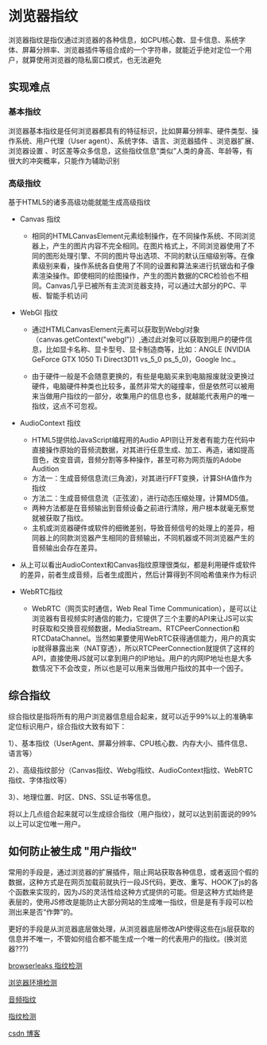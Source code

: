 
# 浏览器指纹

浏览器指纹是指仅通过浏览器的各种信息，如CPU核心数、显卡信息、系统字体、屏幕分辨率、浏览器插件等组合成的一个字符串，就能近乎绝对定位一个用户，就算使用浏览器的隐私窗口模式，也无法避免


## 实现难点

### 基本指纹

浏览器基本指纹是任何浏览器都具有的特征标识，比如屏幕分辨率、硬件类型、操作系统、用户代理（User agent）、系统字体、语言、浏览器插件 、浏览器扩展、浏览器设置 、时区差等众多信息，这些指纹信息“类似”人类的身高、年龄等，有很大的冲突概率，只能作为辅助识别

### 高级指纹

基于HTML5的诸多高级功能就能生成高级指纹

+ Canvas 指纹
  + 相同的HTMLCanvasElement元素绘制操作，在不同操作系统、不同浏览器上，产生的图片内容不完全相同。在图片格式上，不同浏览器使用了不同的图形处理引擎、不同的图片导出选项、不同的默认压缩级别等。在像素级别来看，操作系统各自使用了不同的设置和算法来进行抗锯齿和子像素渲染操作。即使相同的绘图操作，产生的图片数据的CRC检验也不相同。Canvas几乎已被所有主流浏览器支持，可以通过大部分的PC、平板、智能手机访问
+ WebGl 指纹
  + 通过HTMLCanvasElement元素可以获取到Webgl对象（canvas.getContext("webgl")）,通过此对象可以获取到用户的硬件信息，比如显卡名称、显卡型号、显卡制造商等，比如：ANGLE (NVIDIA GeForce GTX 1050 Ti Direct3D11 vs_5_0 ps_5_0)，Google Inc.。

  + 由于硬件一般是不会随意更换的，有些是电脑买来到电脑报废就没更换过硬件，电脑硬件种类也比较多，虽然非常大的碰撞率，但是依然可以被用来当做用户指纹的一部分，收集用户的信息也多，就越能代表用户的唯一指纹，这点不可忽视。
+ AudioContext 指纹
  + HTML5提供给JavaScript编程用的Audio API则让开发者有能力在代码中直接操作原始的音频流数据，对其进行任意生成、加工、再造，诸如提高音色，改变音调，音频分割等多种操作，甚至可称为网页版的Adobe Audition
  + 方法一：生成音频信息流(三角波)，对其进行FFT变换，计算SHA值作为指纹
  + 方法二：生成音频信息流（正弦波），进行动态压缩处理，计算MD5值。
  + 两种方法都是在音频输出到音频设备之前进行清除，用户根本就毫无察觉就被获取了指纹。
  + 主机或浏览器硬件或软件的细微差别，导致音频信号的处理上的差异，相同器上的同款浏览器产生相同的音频输出，不同机器或不同浏览器产生的音频输出会存在差异。

 + 从上可以看出AudioContext和Canvas指纹原理很类似，都是利用硬件或软件的差异，前者生成音频，后者生成图片，然后计算得到不同哈希值来作为标识
+ WebRTC指纹
  + WebRTC（网页实时通信，Web Real Time Communication），是可以让浏览器有音视频实时通信的能力，它提供了三个主要的API来让JS可以实时获取和交换音视频数据，MediaStream、RTCPeerConnection和RTCDataChannel。当然如果要使用WebRTC获得通信能力，用户的真实ip就得暴露出来（NAT穿透），所以RTCPeerConnection就提供了这样的API，直接使用JS就可以拿到用户的IP地址。用户的内网IP地址也是大多数情况下不会改变，所以也是可以用来当做用户指纹的其中一个因子。

## 综合指纹
综合指纹是指将所有的用户浏览器信息组合起来，就可以近乎99%以上的准确率定位标识用户，综合指纹大致有如下：

1）、基本指纹（UserAgent、屏幕分辨率、CPU核心数、内存大小、插件信息、语言等）

2）、高级指纹部分（Canvas指纹、Webgl指纹、AudioContext指纹、WebRTC指纹、字体指纹等）

3）、地理位置、时区、DNS、SSL证书等信息。

将以上几点组合起来就可以生成综合指纹（用户指纹），就可以达到前面说的99%以上可以定位唯一用户。

## 如何防止被生成 "用户指纹"

常用的手段是，通过浏览器的扩展插件，阻止网站获取各种信息，或者返回个假的数据，这种方式是在网页加载前就执行一段JS代码，更改、重写、HOOK了js的各个函数来实现的，因为JS的灵活性给这种方式提供的可能。但是这种方式始终是表层的，使用JS修改是能防止大部分网站的生成唯一指纹，但是是有手段可以检测出来是否“作弊”的。

更好的手段是从浏览器底层做处理，从浏览器底层修改API使得这些在js层获取的信息并不唯一，不管如何组合都不能生成一个唯一的代表用户的指纹。(换浏览器???)


[browserleaks 指纹检测](https://browserleaks.com/)

[浏览器环境检测](https://yisin.gitee.io/ysfile/checkbrowser.html)

[音频指纹](https://audiofingerprint.openwpm.com/)



[指纹检测](https://coveryourtracks.eff.org/)

[csdn 博客](https://blog.csdn.net/qq_32447301/article/details/88381534)